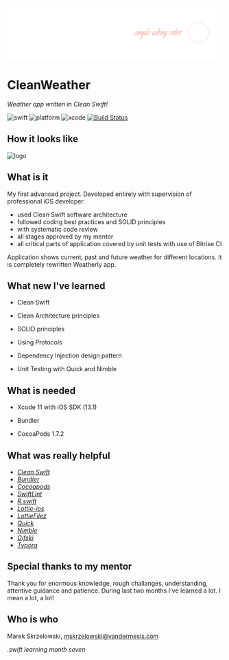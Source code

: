 ![logo](/Demo/logo.png)
# CleanWeather

*Weather app written in Clean Swift!*

![swift](https://img.shields.io/badge/swift-5.0-orange.svg)
![platform](https://img.shields.io/badge/platform-iOS-brightgreen.svg)
![xcode](https://img.shields.io/badge/xcode-11.3-green.svg)
[![Build Status](https://app.bitrise.io/app/d1acb18349676873/status.svg?token=SC3mipdYyV7NvnqD0BM4JQ&branch=master)](https://app.bitrise.io/app/d1acb18349676873)

## How it looks like
![logo](/Demo/animation.gif)

## What is it
My first advanced project. Developed entirely with supervision of professional iOS developer. 

- used Clean Swift software architecture 
- followed coding best practices and SOLID principles
- with systematic code review
- all stages approved by my mentor
- all critical parts of application covered by unit tests with use of Bitrise CI

Application shows current, past and future weather for different locations. 
It is completely rewritten Weatherly app.



## What new I've learned

- Clean Swift

- Clean Architecture principles

- SOLID principles

- Using Protocols

- Dependency Injection design pattern

- Unit Testing with Quick and Nimble

  

## What is needed

- Xcode 11 with iOS SDK (13.1)

- Bundler

- CocoaPods 1.7.2

  

## What was really helpful


- *[Clean Swift](https://clean-swift.com)*
- *[Bundler](https://github.com/bundler/bundler)*
- *[Cocoapods](https://cocoapods.org)*
- *[SwiftLint](https://github.com/realm/SwiftLint)*
- *[R.swift](https://github.com/mac-cain13/R.swift)*
- *[Lottie-ios](https://github.com/airbnb/lottie-ios)*
- *[LottieFilez](https://lottiefiles.com/lottiefilez)*
- *[Quick](https://github.com/Quick/Quick)*
- *[Nimble](https://github.com/Quick/Nimble)*
- *[Gifski](https://gif.ski)*
- *[Typora](https://typora.io)*


## Special thanks to my mentor

Thank you for enormous knowledge, rough challanges, understanding, attentive guidance and patience. During last two months I've learned a lot. I mean a lot, a lot!



## Who is who

Marek Skrzelowski, mskrzelowski@vandermesis.com



*.swift learning month seven*

